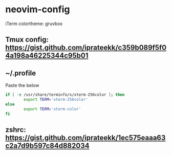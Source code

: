 # neovim-config

iTerm colortheme: gruvbox

## Tmux config: https://gist.github.com/iprateekk/c359b089f5f04a198a46225344c95b01
## ~/.profile

Paste the below

```sh
if [ -e /usr/share/terminfo/x/xterm-256color ]; then
        export TERM='xterm-256color'
else
        export TERM='xterm-color'
fi
```

## zshrc: https://gist.github.com/iprateekk/1ec575eaaa63c2a7d9b597c84d882034
